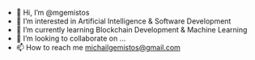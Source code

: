 - 👋 Hi, I’m @mgemistos
- 👀 I’m interested in Artificial Intelligence & Software Development
- 🌱 I’m currently learning Blockchain Development & Machine Learning
- 💞️ I’m looking to collaborate on ...
- 📫 How to reach me michailgemistos@gmail.com

<!---
mgemistos/mgemistos is a ✨ special ✨ repository because its `README.md` (this file) appears on your GitHub profile.
You can click the Preview link to take a look at your changes.
--->

